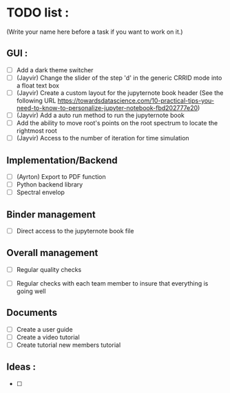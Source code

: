 # TODO list :

(Write your name here before a task if you want to work on it.)

## GUI :

- [ ] Add a dark theme switcher
- [ ] (Jayvir) Change the slider of the step 'd' in the generic CRRID mode into a float text box
- [ ] (Jayvir) Create a custom layout for the jupyternote book header (See the following URL https://towardsdatascience.com/10-practical-tips-you-need-to-know-to-personalize-jupyter-notebook-fbd202777e20)
- [ ] (Jayvir) Add a auto run method to run the jupyternote book
- [ ] Add the ability to move root's points on the root spectrum to locate the rightmost root
- [ ] (Jayvir) Access to the number of iteration for time simulation

## Implementation/Backend

- [ ] (Ayrton) Export to PDF function
- [ ] Python backend library
- [ ] Spectral envelop

## Binder management

- [ ] Direct access to the jupyternote book file

## Overall management

- [ ] Regular quality checks
- [ ] Regular checks with each team member to insure that everything is going well


## Documents

- [ ] Create a user guide
- [ ] Create a video tutorial
- [ ] Create tutorial new members tutorial

## Ideas :

- [ ] 